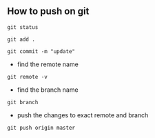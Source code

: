 ## How to push on git

```
git status 
```

```
git add .
```

```
git commit -m "update"
```

- find the remote name 
```
git remote -v 
```

- find the branch name 
```
git branch 
```

- push the changes to exact remote and branch 
```
git push origin master 
```
